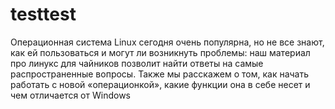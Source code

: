 # testtest
Операционная система Linux сегодня очень популярна, но не все знают, как ей пользоваться и могут ли возникнуть проблемы: наш материал про линукс для чайников позволит найти ответы на самые распространенные вопросы. Также мы расскажем о том, как начать работать с новой «операционкой», какие функции она в себе несет и чем отличается от Windows
